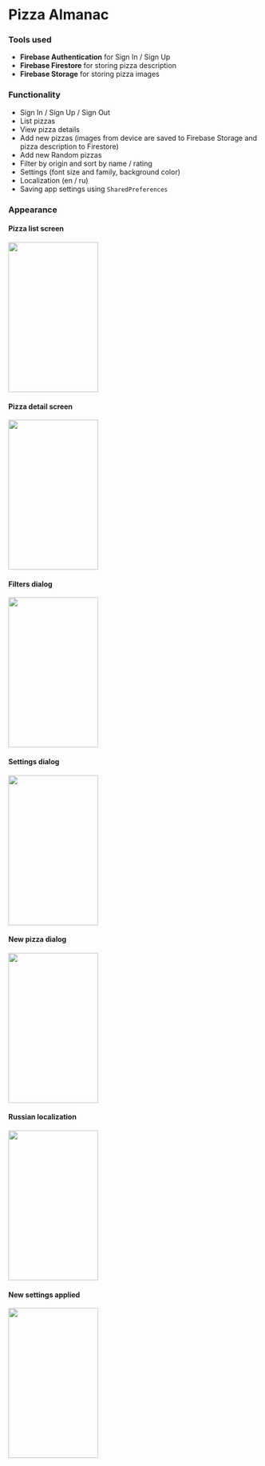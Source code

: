 # Pizza Almanac

### Tools used

* **Firebase Authentication** for Sign In / Sign Up
* **Firebase Firestore** for storing pizza description
* **Firebase Storage** for storing pizza images

### Functionality

* Sign In / Sign Up / Sign Out
* List pizzas
* View pizza details
* Add new pizzas (images from device are saved to Firebase Storage and pizza description to Firestore)
* Add new Random pizzas
* Filter by origin and sort by name / rating
* Settings (font size and family, background color)
* Localization (en / ru)
* Saving app settings using `SharedPreferences`

### Appearance

#### Pizza list screen
 <img src="https://github.com/polina-krukovich/pizza-almanac-android/blob/master/screenshots/list.png" width="180" height="300"/>
 
#### Pizza detail screen
 <img src="https://github.com/polina-krukovich/pizza-almanac-android/blob/master/screenshots/detail.png" width="180" height="300" />
 
#### Filters dialog
 <img src="https://github.com/polina-krukovich/pizza-almanac-android/blob/master/screenshots/filter.png" width="180" height="300" />
 
#### Settings dialog
 <img src="https://github.com/polina-krukovich/pizza-almanac-android/blob/master/screenshots/settings.png" width="180" height="300" />
 
#### New pizza dialog 
 <img src="https://github.com/polina-krukovich/pizza-almanac-android/blob/master/screenshots/addnew.png" width="180" height="300" />
 
#### Russian localization
 <img src="https://github.com/polina-krukovich/pizza-almanac-android/blob/master/screenshots/rulang.png" width="180" height="300" />
 
#### New settings applied
 <img src="https://github.com/polina-krukovich/pizza-almanac-android/blob/master/screenshots/newsettings.png" width="180" height="300" />

